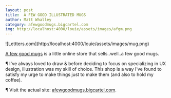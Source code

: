 ```yaml
---
layout: post
title:  A FEW GOOD ILLUSTRATED MUGS
author: Matt Whalley
category: afewgoodmugs.bigcartel.com
img: http://localhost:4000/louie/assets/images/afgm.png
---
```


<div class="column green" markdown="1">
![Lettters.com](http://localhost:4000/louie/assets/images/mug.png)
</div>

<span class="intro__p" markdown="1">[A few good mugs](http://afewgoodmugs.bigcartel.com) is a little online store that sells..well..a few good mugs.</span>

¶ I've always loved to draw & before deciding to focus on specializing in UX design, illustration was my skill of choice. This shop is a way I've found to satisfy my urge to make things just to make them (and also to hold my coffee).

¶ Visit the actual site: [afewgoodmugs.bigcartel.com](http://afewgoodmugs.bigcartel.com).